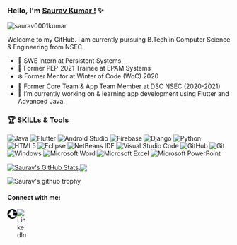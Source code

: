 ### Hello, I'm [Saurav Kumar !](https://saurav0001kumar.ml) ✨ 
<p align="left"> <img src="https://komarev.com/ghpvc/?username=saurav0001kumar&label=Views&color=blue&style=plastic" alt="saurav0001kumar" /> </p> 
<p> 
Welcome to my GitHub.  
I am currently pursuing B.Tech in Computer Science & Engineering from NSEC.    
</p> 
 
- 🌟 SWE Intern at Persistent Systems
- 🏅 Former PEP-2021 Trainee at EPAM Systems
- ❄️ Former Mentor at Winter of Code (WoC) 2020
- 👯 Former Core Team & App Team Member at DSC NSEC (2020-2021)
- 🌱 I’m currently working on & learning app development using Flutter and Advanced Java.  

### 🏆 SKILLs & Tools
![Java](https://img.shields.io/badge/java-%23ED8B00.svg?style=for-the-badge&logo=java&logoColor=white)
![Flutter](https://img.shields.io/badge/Flutter-%2302569B.svg?style=for-the-badge&logo=Flutter&logoColor=white)
![Android Studio](https://img.shields.io/badge/Android%20Studio-3DDC84.svg?style=for-the-badge&logo=android-studio&logoColor=white)
![Firebase](https://img.shields.io/badge/firebase-%23039BE5.svg?style=for-the-badge&logo=firebase)
![Django](https://img.shields.io/badge/django-%23092E20.svg?style=for-the-badge&logo=django&logoColor=white)
![Python](https://img.shields.io/badge/python-3670A0?style=for-the-badge&logo=python&logoColor=ffdd54)
![HTML5](https://img.shields.io/badge/html5-%23E34F26.svg?style=for-the-badge&logo=html5&logoColor=white)
![Eclipse](https://img.shields.io/badge/Eclipse-FE7A16.svg?style=for-the-badge&logo=Eclipse&logoColor=white)
![NetBeans IDE](https://img.shields.io/badge/NetBeansIDE-1B6AC6.svg?style=for-the-badge&logo=apache-netbeans-ide&logoColor=white)
![Visual Studio Code](https://img.shields.io/badge/Visual%20Studio%20Code-0078d7.svg?style=for-the-badge&logo=visual-studio-code&logoColor=white)
![GitHub](https://img.shields.io/badge/github-%23121011.svg?style=for-the-badge&logo=github&logoColor=white)
![Git](https://img.shields.io/badge/git-%23F05033.svg?style=for-the-badge&logo=git&logoColor=white) <br>
![Windows](https://img.shields.io/badge/Windows-0078D6?style=for-the-badge&logo=windows&logoColor=white)
![Microsoft Word](https://img.shields.io/badge/Microsoft_Word-2B579A?style=for-the-badge&logo=microsoft-word&logoColor=white)
![Microsoft Excel](https://img.shields.io/badge/Microsoft_Excel-217346?style=for-the-badge&logo=microsoft-excel&logoColor=white)
![Microsoft PowerPoint](https://img.shields.io/badge/Microsoft_PowerPoint-B7472A?style=for-the-badge&logo=microsoft-powerpoint&logoColor=white)

   <a href="https://github.com/saurav0001kumar">
 <img align="center" src="https://github-readme-stats.vercel.app/api?username=saurav0001kumar&show_icons=true&theme=light&line_height=27" alt="Saurav's GitHub Stats"/>
</a>
<a href="https://github.com/saurav0001kumar">
  <img align="center" src="https://github-readme-stats.vercel.app/api/top-langs/?username=saurav0001kumar&theme=light&hide_langs_below=1" />
</a>

![Saurav's github trophy](https://github-profile-trophy.vercel.app/?username=saurav0001kumar&row=1)
<a href=""><img align="center" src="https://github-readme-streak-stats.herokuapp.com/?user=saurav0001kumar&" alt="" /></a>

#### Connect with me: 
<a href="https://github.com/saurav0001kumar/saurav0001kumar.github.io"><img align="left" alt="Website" width="22px" src="https://raw.githubusercontent.com/iconic/open-iconic/master/svg/globe.svg" /></a>
<a href="https://www.linkedin.com/in/saurav0001kumar/"><img align="left" alt="LinkedIn" width="22px" src="https://cdn.jsdelivr.net/npm/simple-icons@v3/icons/linkedin.svg" /></a>


<!-- COMMENTED TEXT -- starts from here ->

Social Links:
<a href="https://facebook.com"><img align="left" alt="Facebook" width="22px" src="https://cdn.jsdelivr.net/npm/simple-icons@3.4.0/icons/facebook.svg" /></a>
<a href="https://twitter.com"><img align="left" alt="Twitter" width="22px" src="https://cdn.jsdelivr.net/npm/simple-icons@v3/icons/twitter.svg" /></a>
<a href="https://instagram.com"><img align="left" alt="Instagram" width="22px" src="https://cdn.jsdelivr.net/npm/simple-icons@v3/icons/instagram.svg" /></a>

<p align="center">
 <a href="https://github.com/saurav0001kumar"><img src="https://github.githubassets.com/images/modules/logos_page/GitHub-Mark.png" width=50></a>
</p> -->

<!--
**saurav0001kumar/saurav0001kumar** is a ✨ _special_ ✨ repository because its `README.md` (this file) appears on your GitHub profile.

Here are some ideas to get you started:

- 🔭 I’m currently working on ...
- 🌱 I’m currently learning ...
- 👯 I’m looking to collaborate on ...
- 🤔 I’m looking for help with ...
- 💬 Ask me about ...
- 📫 How to reach me: ...
- 😄 Pronouns: ...
- ⚡ Fun fact: ...

-->
